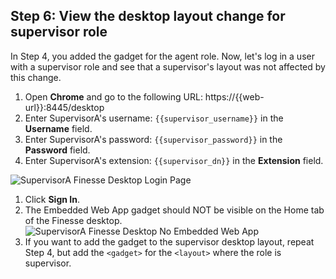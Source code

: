 ## Step 6: View the desktop layout change for supervisor role

In Step 4, you added the gadget for the agent role. Now, let's log in a user with a supervisor role and see that a supervisor's layout was not affected by this change.

1. Open **Chrome** and go to the following URL: https://{{web-url}}:8445/desktop
1. Enter SupervisorA's username: ``{{supervisor_username}}`` in the **Username** field.
1. Enter SupervisorA's password: ``{{supervisor_password}}`` in the **Password** field.
1. Enter SupervisorA's extension: ``{{supervisor_dn}}`` in the **Extension** field.

 ![SupervisorA Finesse Desktop Login Page](/posts/files/finesse-add-a-gadget/assets/images/user-a-finesse-desktop.jpg)
1. Click **Sign In**.
1. The Embedded Web App gadget should NOT be visible on the Home tab of the Finesse desktop.
 ![SupervisorA Finesse Desktop No Embedded Web App](/posts/files/finesse-add-a-gadget/assets/images/supervisor-a-finesse-desktop-no-embedded-web-app.jpg)
1. If you want to add the gadget to the supervisor desktop layout, repeat Step 4, but add the `<gadget>` for the `<layout>` where the role is supervisor.
